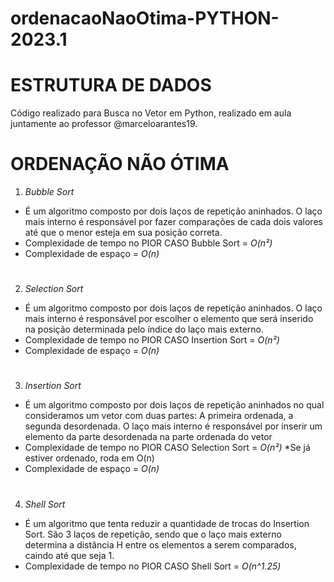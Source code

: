 # ordenacaoNaoOtima-PYTHON-2023.1
# ESTRUTURA DE DADOS
Código realizado para Busca no Vetor em Python, realizado em aula juntamente ao professor @marceloarantes19.

# ORDENAÇÃO NÃO ÓTIMA
1. *Bubble Sort*
- É um algoritmo composto por dois laços de repetição aninhados. O laço mais interno é responsável por fazer comparações de cada dois valores até que o menor esteja em sua posição correta.
- Complexidade de tempo no PIOR CASO Bubble Sort = _O(n²)_
- Complexidade de espaço = _O(n)_
#
2. *Selection Sort*
- É um algoritmo composto por dois laços de repetição aninhados. O laço mais interno é responsável por escolher o elemento que será inserido na posição determinada pelo índice do laço mais externo.
- Complexidade de tempo no PIOR CASO Insertion Sort = _O(n²)_
- Complexidade de espaço = _O(n)_
#
3. *Insertion Sort*
- É um algoritmo composto por dois laços de repetição aninhados no qual consideramos um vetor com duas partes: A primeira ordenada, a segunda desordenada. O laço mais interno é responsável por inserir um elemento da parte desordenada na parte ordenada do vetor
- Complexidade de tempo no PIOR CASO Selection Sort = _O(n²)_ *Se já estiver ordenado, roda em O(n)
- Complexidade de espaço = _O(n)_
#
4. *Shell Sort*
- É um algoritmo que tenta reduzir a quantidade de trocas do Insertion Sort. São 3 laços de repetição, sendo que o laço mais externo determina a distância H entre os elementos a serem comparados, caindo até que seja 1.
- Complexidade de tempo no PIOR CASO Shell Sort = _O(n^1.25)_
